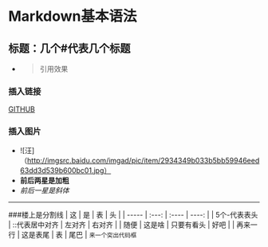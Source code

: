 # Markdown基本语法
## 标题：几个#代表几个标题
- > 引用效果
### 插入链接
[GITHUB](https://github.com/)
### 插入图片
- ![汪]（http://imgsrc.baidu.com/imgad/pic/item/2934349b033b5bb59946eed63dd3d539b600bc01.jpg）
- **前后两星是加粗**
- *前后一星是斜体*
***
###楼上是分割线
 | 这 | 是 | 表 | 头 |
 | ----- | :---: | :---- | ----: |
 | 5个-代表表头 | ::代表居中对齐 | 左对齐 | 右对齐 |
 | 随便 | 这是啥 | 只要有看头 | 好吧 |
 | 再来一行 | 这是表尾 | 表 | 尾巴 |
  `来一个突出代码框`
